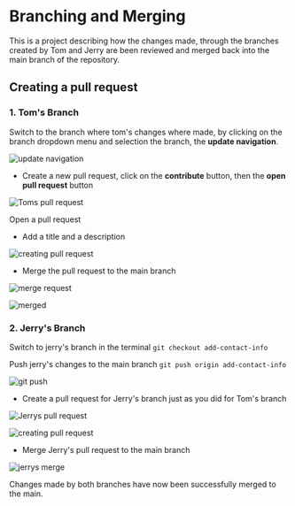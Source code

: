 # Branching and Merging
This is a project describing how the changes made, through the branches created by Tom and Jerry are been reviewed and merged back into the main branch of the repository.

## Creating a pull request

### 1. Tom's Branch
Switch to the branch where tom's changes where made, by clicking on the branch dropdown menu and selection the branch, the **update navigation**.

![update navigation](./img/01.%20update%20navigation.png)

* Create a new pull request, click on the **contribute** button, then the **open pull request** button

![Toms pull request](./img/02.%20pull%20request%20-%20tom.png)

Open a pull request
* Add a title and a description

![creating pull request](./img/03.%20create%20pull%20request%20.png)

* Merge the pull request to the main branch

![merge request](./img/04.%20merge%20request%20.png)

![merged](./img/05.%20branch%20merged%20.png)

### 2. Jerry's Branch
Switch to jerry's branch in the terminal `git checkout add-contact-info`

Push jerry's changes to the main branch `git push origin add-contact-info`

![git push](./img/06.%20Jerry's%20push.png)

* Create a pull request for Jerry's branch just as you did for Tom's branch

![Jerrys pull request](./img/07.%20jerrys%20pull%20request%20.png)

![creating pull request](./img/08.%20creating%20pull%20request.png)

* Merge Jerry's pull request to the main branch

![jerrys merge](./img/09.%20pull%20merged%20.png)

Changes made by both branches have now been successfully merged to the main.
